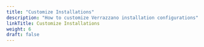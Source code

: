 ```yaml
---
title: "Customize Installations"
description: "How to customize Verrazzano installation configurations"
linkTitle: Customize Installations
weight: 6
draft: false
---
```

